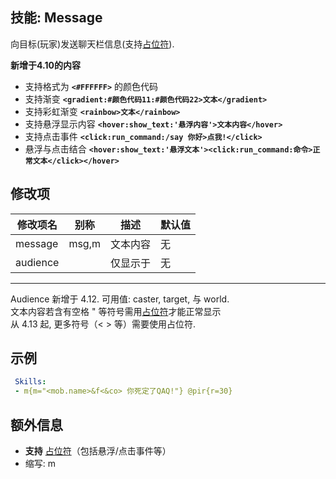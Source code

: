 技能: Message
--------------------------

向目标(玩家)发送聊天栏信息(支持[占位符](技能/占位符)).

**新增于4.10的内容**

* 支持格式为 **`<#FFFFFF>`** 的颜色代码
* 支持渐变 **`<gradient:#颜色代码11:#颜色代码22>文本</gradient>`**
* 支持彩虹渐变 **`<rainbow>文本</rainbow>`**
* 支持悬浮显示内容 **`<hover:show_text:'悬浮内容'>文本内容</hover>`**
* 支持点击事件 **`<click:run_command:/say 你好>点我!</click>`**
* 悬浮与点击结合 **`<hover:show_text:'悬浮文本'><click:run_command:命令>正常文本</click></hover>`**

修改项
----------

| 修改项名 | 别称    | 描述                                                                                                    | 默认值 |
|-----------|------------|----------------------------------------------------------------------------------------------------------------|---------------|
| message   | msg,m   | 文本内容        | 无    |
| audience  |         | 仅显示于 | 无 |

---------------

Audience 新增于 4.12. 可用值: caster, target, 与 world.  
文本内容若含有空格 " 等符号需用[占位符](/技能/占位符)才能正常显示  
从 4.13 起, 更多符号（< > 等）需要使用占位符.

示例
--------

```yaml
 Skills:
 - m{m="<mob.name>&f<&co> 你死定了QAQ!"} @pir{r=30}
```
额外信息
-------

- **支持** [占位符](/技能/占位符)（包括悬浮/点击事件等）
- 缩写: m